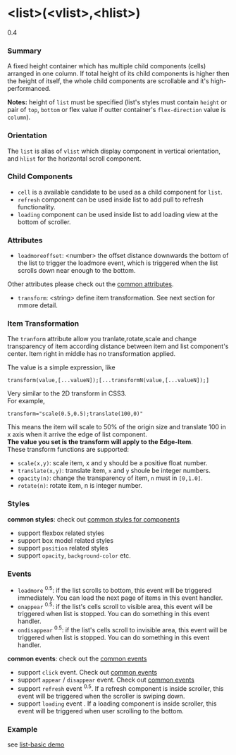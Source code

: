 # &lt;list&gt;(&lt;vlist&gt;,&lt;hlist&gt;)
<span class="weex-version">0.4</span>


### Summary

A fixed height container which has multiple child components (cells) arranged in one column. If total height of its child components is higher then the height of itself, the whole child components are scrollable and it's high-performanced.   

**Notes:** height of `list` must be specified (list's styles must contain `height` or pair of `top`, `bottom` or flex value if outter container's `flex-direction` value is `column`).

### Orientation
The `list` is alias of `vlist` which display component in vertical orientation, and `hlist` for the horizontal scroll component.   

### Child Components

* `cell` is a available candidate to be used as a child component for `list`.
* `refresh` component can be used inside list to add pull to refresh functionality.
* `loading` component can be used inside list to add loading view at the bottom of scroller.

### Attributes

- `loadmoreoffset`: &lt;number&gt; the offset distance downwards the bottom of the list to trigger the loadmore event, which is triggered when the list scrolls down near enough to the bottom.

Other attributes please check out the [common attributes](../references/common-attrs.md).

- `transform`: &lt;string&gt; define item transformation. See next section for mmore detail.

### Item Transformation
The `tranform` attribute allow you tranlate,rotate,scale and change transparency of item according distance between item and list component's center. Item right in middle has no transformation applied.   

The value is a simple expression, like    
```
transform(value,[...valueN]);[...transformN(value,[...valueN]);]
```   
Very similar to the 2D transform in CSS3.   
For example,    
```
transform="scale(0.5,0.5);translate(100,0)" 
```    
This means the item will scale to 50% of the origin size and translate 100 in x axis when it arrive the edge of list component.   
**The value you set is the transform will apply to the Edge-Item**.   
These transform functions are supported:  
- `scale(x,y)`: scale item, x and y should be a positive float number. 
- `translate(x,y)`: translate item, `x` and `y` shoule be integer numbers. 
- `opacity(n)`: change the transparency of item, `n` must in `[0,1.0]`.
- `rotate(n)`: rotate item, n is integer number.

### Styles
**common styles**: check out [common styles for components](../references/common-style.md)

- support flexbox related styles
- support box model related styles
- support ``position`` related styles
- support ``opacity``, ``background-color`` etc.

### Events

- `loadmore` <sup class="wx-v">0.5</sup>: if the list scrolls to bottom, this event will be triggered immediately. You can load the next page of items in this event handler.
- `onappear` <sup class="wx-v">0.5</sup>: if the list's cells scroll to visible area, this event will be triggered when list is stopped. You can do something in this event handler.
- `ondisappear` <sup class="wx-v">0.5</sup>: if the list's cells scroll to invisible area, this event will be triggered when list is stopped. You can do something in this event handler.


**common events**: check out the [common events](../references/common-event.md)

- support `click` event. Check out [common events](../references/common-event.md)
- support `appear` / `disappear` event. Check out [common events](../references/common-event.md)
- support `refresh` event  <sup class="wx-v">0.5</sup>.  If a refresh component is inside scroller, this event will be triggered when the scroller is swiping down.
- support `loading` event .  If a loading component is inside scroller, this event will be triggered when user scrolling to the bottom.

### Example

see [list-basic demo](https://github.com/alibaba/weex/blob/example/examples/component/list/list-basic.we)
